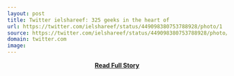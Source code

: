 ```yaml
---
layout: post
title: Twitter ielshareef: 325 geeks in the heart of 
url: https://twitter.com/ielshareef/status/449098380753788928/photo/1
source: https://twitter.com/ielshareef/status/449098380753788928/photo/1
domain: twitter.com
image: 
---
```


<p></p>
<center><p><a href="https://twitter.com/ielshareef/status/449098380753788928/photo/1" style='padding:25px; font-sze:18px; font-weight: bold;'>Read Full Story</a></p></center>
